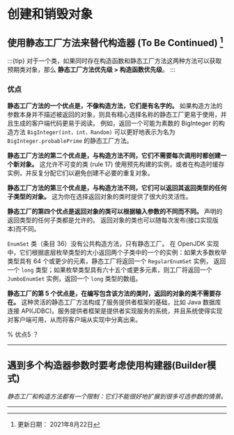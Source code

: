 # 创建和销毁对象

## 使用静态工厂方法来替代构造器 (To Be Continued) [^id4]

:::{tip}
对于一个类，如果同时存在构造函数和静态工厂方法这两种方法可以获取预期类对象，那么 **静态工厂方法优先级 > 构造函数优先级**。
:::

### 优点

**静态工厂方法的一个优点是，不像构造方法，它们是有名字的。**
如果构造方法的参数本身并不描述被返回的对象，则具有精心选择名称的静态工厂更易于使用，并且生成的客户端代码更易于阅读。 例如，返回一个可能为素数的 BigInteger 的构造方法 `BigInteger(int，int，Random)` 可以更好地表示为名为 `BigInteger.probablePrime` 的静态工厂方法。

**静态工厂方法的第二个优点是，与构造方法不同，它们不需要每次调用时都创建一个新对象。**
这允许不可变的类 (rule 17) 使用预先构建的实例，或者在构造时缓存实例，并反复分配它们以避免创建不必要的重复对象。

**静态工厂方法的第三个优点是，与构造方法不同，它们可以返回其返回类型的任何子类型的对象。** 这为你在选择返回对象的类时提供了很大的灵活性。

**静态工厂的第四个优点是返回对象的类可以根据输入参数的不同而不同。**
声明的返回类型的任何子类都是允许的。 返回对象的类也可以随每次发布(接口实现版本)而不同。

`EnumSet` 类（条目 36）没有公共构造方法，只有静态工厂。 在 OpenJDK 实现中，它们根据底层枚举类型的大小返回两个子类中的一个的实例：如果大多数枚举类型具有 64 个或更少的元素，静态工厂将返回一个 `RegularEnumSet` 实例， 返回一个 `long` 类型；如果枚举类型具有六十五个或更多元素，则工厂将返回一个 `JumboEnumSet` 实例，返回一个 `long` 类型的数组。

**静态工厂的第 5 个优点是，在编写包含该方法的类时，返回的对象的类不需要存在。**
这种灵活的静态工厂方法构成了服务提供者框架的基础，比如 Java 数据库连接 API(JDBC)。服务提供者框架是提供者实现服务的系统，并且系统使得实现对客户端可用，从而将客户端从实现中分离出来。

% 优点5 ？

______________________________________________________________________

## 遇到多个构造器参数时要考虑使用构建器(Builder模式)

*静态工厂和构造方法都有一个限制：它们不能很好地扩展到很多可选参数的情景。*

______________________________________________________________________

[^id4]: 更新日期： 2021年8月22日
